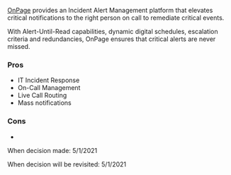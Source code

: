 [OnPage](https://www.onpage.com) provides an Incident Alert Management platform that elevates critical notifications to the right person on call to remediate critical events.

With Alert-Until-Read capabilities, dynamic digital schedules, escalation criteria and redundancies, OnPage ensures that critical alerts are never missed.
### Pros
* IT Incident Response
* On-Call Management
* Live Call Routing
* Mass notifications

### Cons
* 

When decision made: 5/1/2021

When decision will be revisited: 5/1/2021